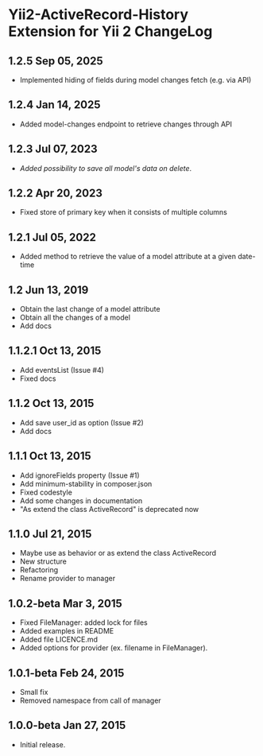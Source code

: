 Yii2-ActiveRecord-History Extension for Yii 2 ChangeLog
==============================================

1.2.5 Sep 05, 2025
-------------------------

- Implemented hiding of fields during model changes fetch (e.g. via API)

1.2.4 Jan 14, 2025
-------------------------

- Added model-changes endpoint to retrieve changes through API

1.2.3 Jul 07, 2023
-------------------------

- _Added possibility to save all model's data on delete_.

1.2.2 Apr 20, 2023
-------------------------

- Fixed store of primary key when it consists of multiple columns

1.2.1 Jul 05, 2022
-------------------------

- Added method to retrieve the value of a model attribute at a given date-time

1.2 Jun 13, 2019
-------------------------

- Obtain the last change of a model attribute
- Obtain all the changes of a model
- Add docs

1.1.2.1 Oct 13, 2015
-------------------------

- Add eventsList (Issue #4)
- Fixed docs

1.1.2 Oct 13, 2015
-------------------------

- Add save user_id as option (Issue #2)
- Add docs

1.1.1 Oct 13, 2015
-------------------------

- Add ignoreFields property (Issue #1)
- Add minimum-stability in composer.json
- Fixed codestyle
- Add some changes in documentation
- "As extend the class ActiveRecord" is deprecated now

1.1.0 Jul 21, 2015
-------------------------

- Maybe use as behavior or as extend the class ActiveRecord
- New structure
- Refactoring
- Rename provider to manager


1.0.2-beta Mar 3, 2015
-------------------------

- Fixed FileManager: added lock for files
- Added examples in README
- Added file LICENCE.md
- Added options for provider (ex. filename in FileManager).



1.0.1-beta Feb 24, 2015
-------------------------

- Small fix
- Removed namespace from call of manager

1.0.0-beta Jan 27, 2015
-------------------------

- Initial release.
